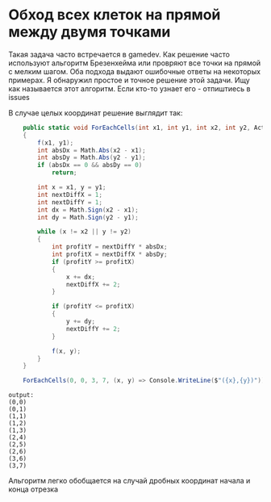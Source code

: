 # Обход всех клеток на прямой между двумя точками

Такая задача часто встречается в gamedev. Как решение часто используют альгоритм Брезенхейма или провряют все точки на прямой с мелким шагом. Оба подхода выдают ошибочные ответы на некоторых примерах. Я обнаружил простое и точное решение этой задачи. Ищу как называется этот алгоритм. Если кто-то узнает его - отпиштиесь в issues

В случае целых координат решение выглядит так:

```c#
    public static void ForEachCells(int x1, int y1, int x2, int y2, Action<int, int> f)
    {
        f(x1, y1);
        int absDx = Math.Abs(x2 - x1);
        int absDy = Math.Abs(y2 - y1);
        if (absDx == 0 && absDy == 0)
            return;

        int x = x1, y = y1;
        int nextDiffX = 1;
        int nextDiffY = 1;
        int dx = Math.Sign(x2 - x1);
        int dy = Math.Sign(y2 - y1);

        while (x != x2 || y != y2)
        {
            int profitY = nextDiffY * absDx;
            int profitX = nextDiffX * absDy;
            if (profitY >= profitX)
            {
                x += dx;
                nextDiffX += 2;
            }

            if (profitY <= profitX)
            {
                y += dy;
                nextDiffY += 2;
            }

            f(x, y);
        }
    }
```

```c#
    ForEachCells(0, 0, 3, 7, (x, y) => Console.WriteLine($"({x},{y})"));
```

```
output:
(0,0)
(0,1)
(1,1)
(1,2)
(1,3)
(2,4)
(2,5)
(2,6)
(3,6)
(3,7)
```

Альгоритм легко обобщается на случай дробных координат начала и конца отрезка
